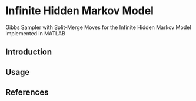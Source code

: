 # Infinite Hidden Markov Model
Gibbs Sampler with Split-Merge Moves for the Infinite Hidden Markov Model implemented in MATLAB

## Introduction


## Usage

## References
